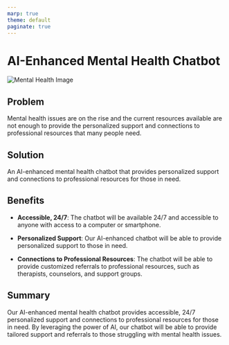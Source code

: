 ```yaml
---
marp: true
theme: default
paginate: true
---
```

# AI-Enhanced Mental Health Chatbot

![Mental Health Image](https://images.unsplash.com/photo-1569667510045-3a3d0b7e3ca6?ixlib=rb-1.2.1&ixid=eyJhcHBfaWQiOjEyMDd9&auto=format&fit=crop&w=1350&q=80)

## Problem

Mental health issues are on the rise and the current resources available are not enough to provide the personalized support and connections to professional resources that many people need. 

## Solution

An AI-enhanced mental health chatbot that provides personalized support and connections to professional resources for those in need. 

## Benefits

- **Accessible, 24/7**: The chatbot will be available 24/7 and accessible to anyone with access to a computer or smartphone.

- **Personalized Support**: Our AI-enhanced chatbot will be able to provide personalized support to those in need. 

- **Connections to Professional Resources**: The chatbot will be able to provide customized referrals to professional resources, such as therapists, counselors, and support groups.

## Summary 

Our AI-enhanced mental health chatbot provides accessible, 24/7 personalized support and connections to professional resources for those in need. By leveraging the power of AI, our chatbot will be able to provide tailored support and referrals to those struggling with mental health issues.
  